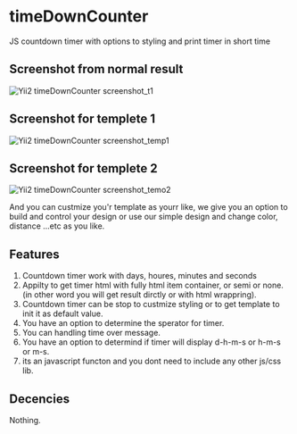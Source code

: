 # timeDownCounter
JS countdown timer with options to styling and print timer in short time 

## Screenshot from normal result

![Yii2 timeDownCounter screenshot_t1](http://2nees.com/github/timeDownCounter/temp-0.png)

## Screenshot for templete 1

![Yii2 timeDownCounter screenshot_temp1](http://2nees.com/github/timeDownCounter/temp-1.png)

## Screenshot for templete 2

![Yii2 timeDownCounter screenshot_temo2](http://2nees.com/github/timeDownCounter/temp-2.png)

And you can custmize you'r template as yourr like, we give you an option to build and control your design or use our simple design and change color, distance ...etc as you like.

## Features

1. Countdown timer work with days, houres, minutes and seconds
2. Appilty to get timer html with fully html item container, or semi or none.(in other word you will get result dirctly or with html wrappring).
3. Countdown timer can be stop to custmize styling or to get template to init it as default value.
4. You have an option to determine the sperator for timer.
5. You can handling time over message.
6. You have an option to determind if timer will display d-h-m-s or h-m-s or m-s.
7. its an javascript functon and you dont need to include any other js/css lib.

## Decencies

Nothing.

